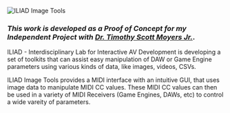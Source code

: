  ![ILIAD Image Tools](./ILIADImageTools/assets/img_tools_logo.png)
 
 ### _This work is developed as a Proof of Concept for my Independent Project with [Dr. Timothy Scott Moyers Jr.](http://www.timmoyers.com/)_.
 
 ILIAD - Interdisciplinary Lab for Interactive AV Development is developing a set of toolkits that can assist easy manipulation of DAW or Game Engine parameters using various kinds of data, like images, videos, CSVs. 
 
 ILIAD Image Tools provides a MIDI interface with an intuitive GUI, that uses image data to manipulate MIDI CC values. These MIDI CC values can then be used in a variety of MIDI Receivers (Game Engines, DAWs, etc) to control a wide vareity of parameters.
